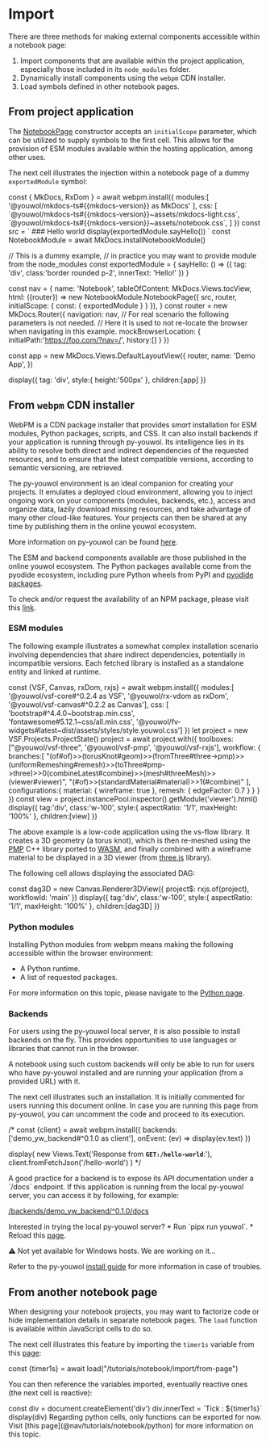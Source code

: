 # Import

There are three methods for making external components accessible within a notebook page:
1. Import components that are available within the project application, especially those included in 
its `node_modules` folder.
2. Dynamically install components using the `webpm` CDN installer.
3. Load symbols defined in other notebook pages.


## From project application

The [NotebookPage](@nav/api/Notebook.NotebookPage) constructor accepts an `initialScope` parameter, which can be utilized to supply symbols to the 
first cell. This allows for the provision of ESM modules available within the hosting application, among other uses.

The next cell illustrates the injection within a notebook page of a dummy `exportedModule` symbol:

<js-cell language='javascript'>
const { MkDocs, RxDom } = await webpm.install({
    modules:[ '@youwol/mkdocs-ts#{{mkdocs-version}} as MkDocs' ],
    css: [
        `@youwol/mkdocs-ts#{{mkdocs-version}}~assets/mkdocs-light.css`,
        `@youwol/mkdocs-ts#{{mkdocs-version}}~assets/notebook.css`,
    ]
})
const src =  `
### Hello world

<js-cell>
display(exportedModule.sayHello())
</js-cell>
`
const NotebookModule = await MkDocs.installNotebookModule()

// This is a dummy example,
// in practice you may want to provide module from the node_modules
const exportedModule = { 
    sayHello: () => ({
        tag: 'div', 
        class:'border rounded p-2', 
        innerText: 'Hello!'
    })
}

const nav = {
    name: 'Notebook',
    tableOfContent: MkDocs.Views.tocView,
    html: ({router}) => new NotebookModule.NotebookPage({
        src,
        router,
        initialScope: {
            const: {
                exportedModule
            }
        }
    }),
}
const router = new MkDocs.Router({ 
    navigation: nav, 
    // For real scenario the following parameters is not needed.
    // Here it is used to not re-locate the browser when navigating in this example.
    mockBrowserLocation: { 
        initialPath:'https://foo.com/?nav=/', 
        history:[]
    }
})

const app = new MkDocs.Views.DefaultLayoutView({
    router,
    name: 'Demo App',
})

display({
    tag: 'div',
    style:{ height:'500px' },
    children:[app]
})
</js-cell>





## From `webpm` CDN installer


WebPM is a CDN package installer that provides *smart* installation for ESM modules, Python packages, scripts, and CSS. 
It can also install backends if your application is running through py-youwol. 
Its intelligence lies in its ability to resolve both direct and indirect dependencies of the requested resources, 
and to ensure that the latest compatible versions, according to semantic versioning, are retrieved.


<note level='info'>
  The py-youwol environment is an ideal companion for creating your projects. 
  It emulates a deployed cloud environment, allowing you to inject ongoing work on your components 
  (modules, backends, etc.), access and organize data, lazily download missing resources, and take advantage of many 
  other cloud-like features. Your projects can then be shared at any time by publishing them in the online youwol 
  ecosystem.

  More information on py-youwol can be found 
  <a href='/applications/@youwol/py-youwol-doc/latest' target='_blank'> here</a>.
</note>


<note level='warning' label="Important">
The ESM and backend components available are those published in the online youwol ecosystem.
The Python packages available come from the pyodide ecosystem, including pure Python wheels from PyPI and 
<a href="https://pyodide.org/en/stable/usage/packages-in-pyodide.html" target='_blank'>pyodide packages</a>.

To check and/or request the availability of an NPM package, please visit this
<a target="_blank" href="https://platform.youwol.com/applications/@youwol/npm-explorer/latest">link</a>.
</note>


### ESM modules

The following example illustrates a somewhat complex installation scenario involving dependencies that share indirect 
dependencies, potentially in incompatible versions. Each fetched library is installed as a standalone entity and 
linked at runtime.

<js-cell cell-id="vs-flow-0">
const {VSF, Canvas, rxDom, rxjs} = await webpm.install({
    modules:[
        '@youwol/vsf-core#^0.2.4 as VSF', 
        '@youwol/rx-vdom as rxDom', 
        '@youwol/vsf-canvas#^0.2.2 as Canvas'],
    css: [
        'bootstrap#^4.4.0~bootstrap.min.css', 
        'fontawesome#5.12.1~css/all.min.css', 
        '@youwol/fv-widgets#latest~dist/assets/styles/style.youwol.css']
})
let project = new VSF.Projects.ProjectState()
project = await project.with({
    toolboxes:["@youwol/vsf-three", '@youwol/vsf-pmp', '@youwol/vsf-rxjs'],
    workflow: {
        branches:[
            "(of#of)>>(torusKnot#geom)>>(fromThree#three->pmp)>>(uniformRemeshing#remesh)>>(toThree#pmp->three)>>0(combineLatest#combine)>>(mesh#threeMesh)>>(viewer#viewer)",
            "(#of)>>(standardMaterial#material)>>1(#combine)"
        ],
        configurations:{
            material: { wireframe: true },
            remesh: { edgeFactor: 0.7 }
        }
    }
})
const view = project.instancePool.inspector().getModule('viewer').html() 
display({
    tag:'div',
    class:'w-100',
    style:{
        aspectRatio: '1/1',
        maxHeight: '100%'
    },
    children:[view]
})
</js-cell>

<cell-output cell-id="vs-flow-0" full-screen="true">
</cell-output>

<note level='info'>

The above example is a low-code application using the vs-flow library. It creates a 3D geometry (a torus knot),
which is then re-meshed using the <a href="https://www.pmp-library.org/" target="_blank">PMP</a> C++ library ported 
to <a href="https://webassembly.org/" target="_blank">WASM</a>, and finally combined with a wireframe material to be 
displayed in a 3D viewer (from <a href="https://threejs.org/" target="_blank">three.js</a> library).

The following cell allows displaying the associated DAG:

<js-cell cell-id="vs-flow-1">
const dag3D = new Canvas.Renderer3DView({
    project$: rxjs.of(project), workflowId: 'main'
})
display({
    tag:'div',
    class:'w-100',
    style:{
        aspectRatio: '1/1',
        maxHeight: '100%'
    },
    children:[dag3D]
})
</js-cell>
<cell-output cell-id="vs-flow-1" full-screen="true">
</cell-output>

</note>


### Python modules

Installing Python modules from webpm means making the following accessible within the browser environment:
*  A Python runtime.
*  A list of requested packages.

For more information on this topic, please navigate to the [Python page](@nav/tutorials/notebook/python).


### Backends 

For users using the py-youwol local server, it is also possible to install backends on the fly. 
This provides opportunities to use languages or libraries that cannot run in the browser.

<note level="warning">
A notebook using such custom backends will only be able to run for users who have py-youwol installed and 
are running your application (from a provided URL) with it.
</note>

The next cell illustrates such an installation. It is initially commented for users running this document online.
In case you are running this page from py-youwol, you can uncomment the code and proceed to its execution.

<js-cell>
/*
const {client} = await webpm.install({
    backends:['demo_yw_backend#^0.1.0 as client'],
    onEvent: (ev) => display(ev.text)
})

display(
    new Views.Text('Response from **`GET:/hello-world`**:'), 
    client.fromFetchJson('/hello-world')
)
*/
</js-cell>

<note level='info'>
A good practice for a backend is to expose its API documentation under a `/docs` endpoint. 
If this application is running from the local py-youwol server, you can access it by following, for example:

<a href="/backends/demo_yw_backend/^0.1.0/docs" target="_blank">/backends/demo_yw_backend/^0.1.0/docs</a>
</note>

<note level="hint">
Interested in trying the local py-youwol server? 
* Run `pipx run youwol`.
* Reload this
<a href="http://localhost:2000/applications/@youwol/mkdocs-ts-doc/latest?nav=/tutorials/notebook/import.python-modules" 
target="_blank">page</a>.

⚠️ Not yet available for Windows hosts. We are working on it...

Refer to the py-youwol 
<a href="https://platform.youwol.com/applications/@youwol/py-youwol-doc/0.1.10-wip?nav=/how-to/install-youwol" 
target="_blank">install guide</a> for more information in case of troubles.
</note>

## From another notebook page

When designing your notebook projects, you may want to factorize code or hide implementation details in separate
notebook pages. The `load` function is available within JavaScript cells to do so.

The next cell illustrates this feature by importing the `timer1s` variable from this
[page](@nav/tutorials/notebook/import/from-page): 

<js-cell>
const {timer1s} = await load("/tutorials/notebook/import/from-page")

</js-cell>

You can then reference the variables imported, eventually reactive ones (the next cell is reactive):

<js-cell reactive='true'>
const div = document.createElement('div')
div.innerText = `Tick : ${timer1s}`
display(div)
</js-cell>

<note level='warning'>
Regarding python cells, only functions can be exported for now. 
Visit [this page](@nav/tutorials/notebook/python) for more information on this topic.
</note>